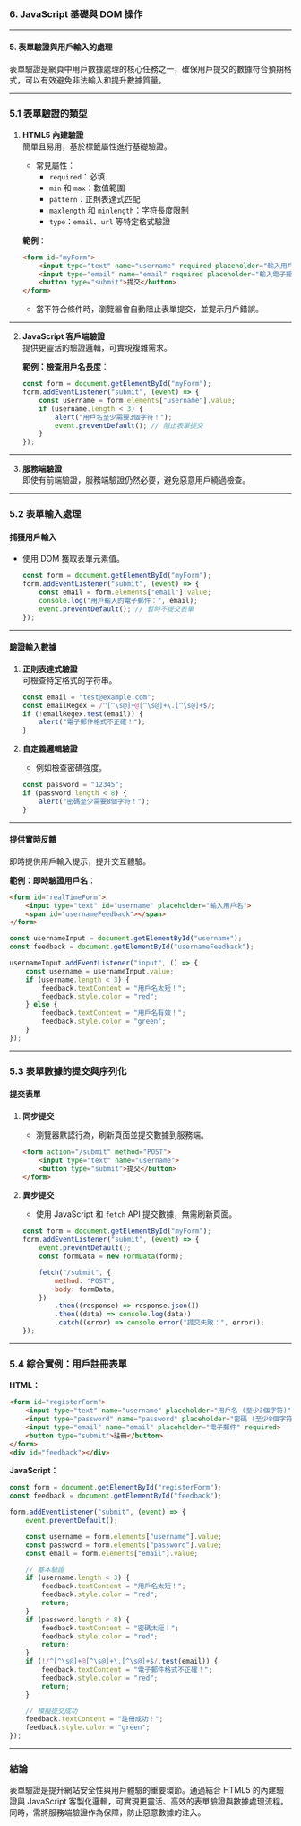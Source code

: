 ### **6. JavaScript 基礎與 DOM 操作**

---

#### **5. 表單驗證與用戶輸入的處理**

表單驗證是網頁中用戶數據處理的核心任務之一，確保用戶提交的數據符合預期格式，可以有效避免非法輸入和提升數據質量。

---

### **5.1 表單驗證的類型**

1. **HTML5 內建驗證**  
   簡單且易用，基於標籤屬性進行基礎驗證。

   - 常見屬性：
     - `required`：必填
     - `min` 和 `max`：數值範圍
     - `pattern`：正則表達式匹配
     - `maxlength` 和 `minlength`：字符長度限制
     - `type`：`email`、`url` 等特定格式驗證

   **範例**：

   ```html
   <form id="myForm">
       <input type="text" name="username" required placeholder="輸入用戶名">
       <input type="email" name="email" required placeholder="輸入電子郵件">
       <button type="submit">提交</button>
   </form>
   ```

   - 當不符合條件時，瀏覽器會自動阻止表單提交，並提示用戶錯誤。

---

2. **JavaScript 客戶端驗證**  
   提供更靈活的驗證邏輯，可實現複雜需求。

   **範例：檢查用戶名長度**：

   ```javascript
   const form = document.getElementById("myForm");
   form.addEventListener("submit", (event) => {
       const username = form.elements["username"].value;
       if (username.length < 3) {
           alert("用戶名至少需要3個字符！");
           event.preventDefault(); // 阻止表單提交
       }
   });
   ```

---

3. **服務端驗證**  
   即使有前端驗證，服務端驗證仍然必要，避免惡意用戶繞過檢查。

---

### **5.2 表單輸入處理**

#### **捕獲用戶輸入**

- 使用 DOM 獲取表單元素值。

   ```javascript
   const form = document.getElementById("myForm");
   form.addEventListener("submit", (event) => {
       const email = form.elements["email"].value;
       console.log("用戶輸入的電子郵件：", email);
       event.preventDefault(); // 暫時不提交表單
   });
   ```

---

#### **驗證輸入數據**

1. **正則表達式驗證**  
   可檢查特定格式的字符串。

   ```javascript
   const email = "test@example.com";
   const emailRegex = /^[^\s@]+@[^\s@]+\.[^\s@]+$/;
   if (!emailRegex.test(email)) {
       alert("電子郵件格式不正確！");
   }
   ```

2. **自定義邏輯驗證**

   - 例如檢查密碼強度。

   ```javascript
   const password = "12345";
   if (password.length < 8) {
       alert("密碼至少需要8個字符！");
   }
   ```

---

#### **提供實時反饋**

即時提供用戶輸入提示，提升交互體驗。

**範例：即時驗證用戶名**：

```html
<form id="realTimeForm">
    <input type="text" id="username" placeholder="輸入用戶名">
    <span id="usernameFeedback"></span>
</form>
```

```javascript
const usernameInput = document.getElementById("username");
const feedback = document.getElementById("usernameFeedback");

usernameInput.addEventListener("input", () => {
    const username = usernameInput.value;
    if (username.length < 3) {
        feedback.textContent = "用戶名太短！";
        feedback.style.color = "red";
    } else {
        feedback.textContent = "用戶名有效！";
        feedback.style.color = "green";
    }
});
```

---

### **5.3 表單數據的提交與序列化**

#### **提交表單**

1. **同步提交**
   - 瀏覽器默認行為，刷新頁面並提交數據到服務端。

   ```html
   <form action="/submit" method="POST">
       <input type="text" name="username">
       <button type="submit">提交</button>
   </form>
   ```

2. **異步提交**
   - 使用 JavaScript 和 `fetch` API 提交數據，無需刷新頁面。

   ```javascript
   const form = document.getElementById("myForm");
   form.addEventListener("submit", (event) => {
       event.preventDefault();
       const formData = new FormData(form);

       fetch("/submit", {
           method: "POST",
           body: formData,
       })
           .then((response) => response.json())
           .then((data) => console.log(data))
           .catch((error) => console.error("提交失敗：", error));
   });
   ```

---

### **5.4 綜合實例：用戶註冊表單**

**HTML：**

```html
<form id="registerForm">
    <input type="text" name="username" placeholder="用戶名 (至少3個字符)" required>
    <input type="password" name="password" placeholder="密碼 (至少8個字符)" required>
    <input type="email" name="email" placeholder="電子郵件" required>
    <button type="submit">註冊</button>
</form>
<div id="feedback"></div>
```

**JavaScript：**

```javascript
const form = document.getElementById("registerForm");
const feedback = document.getElementById("feedback");

form.addEventListener("submit", (event) => {
    event.preventDefault();

    const username = form.elements["username"].value;
    const password = form.elements["password"].value;
    const email = form.elements["email"].value;

    // 基本驗證
    if (username.length < 3) {
        feedback.textContent = "用戶名太短！";
        feedback.style.color = "red";
        return;
    }
    if (password.length < 8) {
        feedback.textContent = "密碼太短！";
        feedback.style.color = "red";
        return;
    }
    if (!/^[^\s@]+@[^\s@]+\.[^\s@]+$/.test(email)) {
        feedback.textContent = "電子郵件格式不正確！";
        feedback.style.color = "red";
        return;
    }

    // 模擬提交成功
    feedback.textContent = "註冊成功！";
    feedback.style.color = "green";
});
```

---

### **結論**

表單驗證是提升網站安全性與用戶體驗的重要環節。通過結合 HTML5 的內建驗證與 JavaScript 客製化邏輯，可實現更靈活、高效的表單驗證與數據處理流程。同時，需將服務端驗證作為保障，防止惡意數據的注入。